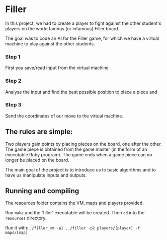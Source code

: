 # Filler
In this project, we had to create a player to fight against the other student's players on the world famous (or infamous) Filler board.

The goal was to code an AI for the Filler game, for which we have a virtual machine to play against the other students.

### Step 1
 First you save/read input from the virtual machine
 
### Step 2
 Analyse the input and find the best possible position to place a piece and

### Step 3
 Send the coordinates of our move to the virtual machine.
 
## The rules are simple:
 Two players gain points by placing pieces on the board, one after the other.
 The game piece is obtained from the game master (in the form of an executable Ruby program).
 The game ends when a game piece can no longer be placed on the board.
 
 
The main goal of the project is to introduce us to basic algorithms and to have us manipulate inputs and outputs.

## Running and compiling
The resources folder contains the VM, maps and players provided.

Run `make` and the 'filler' executable will be created. Then `cd` into the `resources` directory.

Run it with:
`./filler_vm -p1 ../filler -p2 players/[player] -f maps/[map]`
